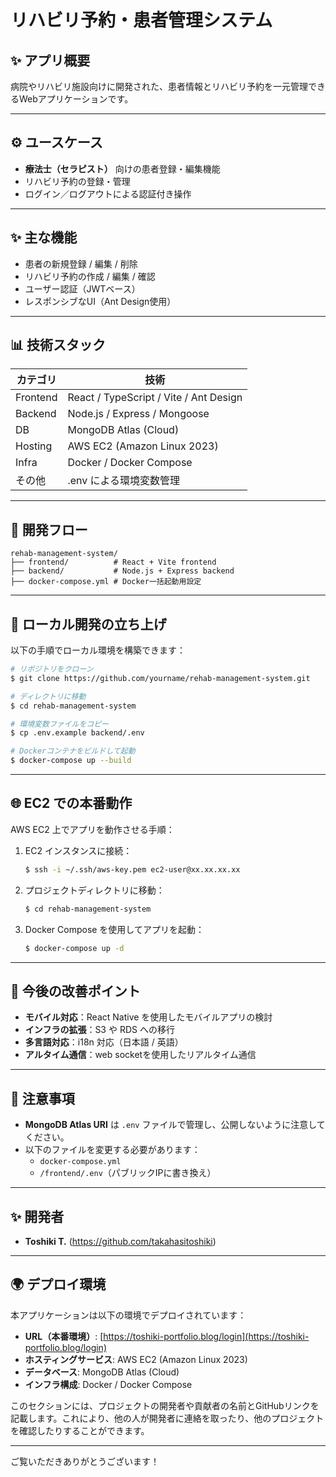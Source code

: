 # リハビリ予約・患者管理システム

## ✨ アプリ概要
病院やリハビリ施設向けに開発された、患者情報とリハビリ予約を一元管理できるWebアプリケーションです。

---

## ⚙ ユースケース
- **療法士（セラピスト）** 向けの患者登録・編集機能
- リハビリ予約の登録・管理
- ログイン／ログアウトによる認証付き操作

---

## ✨ 主な機能
- 患者の新規登録 / 編集 / 削除
- リハビリ予約の作成 / 編集 / 確認
- ユーザー認証（JWTベース）
- レスポンシブなUI（Ant Design使用）

---

## 📊 技術スタック
| カテゴリ | 技術 |
|----------|-----------------------|
| Frontend | React / TypeScript / Vite / Ant Design |
| Backend  | Node.js / Express / Mongoose |
| DB       | MongoDB Atlas (Cloud) |
| Hosting  | AWS EC2 (Amazon Linux 2023) |
| Infra    | Docker / Docker Compose |
| その他    | .env による環境変数管理 |

---

## 🔧 開発フロー
```
rehab-management-system/
├── frontend/          # React + Vite frontend
├── backend/           # Node.js + Express backend
├── docker-compose.yml # Docker一括起動用設定
```

---

## 🚀 ローカル開発の立ち上げ
以下の手順でローカル環境を構築できます：

```bash
# リポジトリをクローン
$ git clone https://github.com/yourname/rehab-management-system.git

# ディレクトリに移動
$ cd rehab-management-system

# 環境変数ファイルをコピー
$ cp .env.example backend/.env

# Dockerコンテナをビルドして起動
$ docker-compose up --build
```

---

## 🌐 EC2 での本番動作
AWS EC2 上でアプリを動作させる手順：

1. EC2 インスタンスに接続：
    ```bash
    $ ssh -i ~/.ssh/aws-key.pem ec2-user@xx.xx.xx.xx
    ```

2. プロジェクトディレクトリに移動：
    ```bash
    $ cd rehab-management-system
    ```

3. Docker Compose を使用してアプリを起動：
    ```bash
    $ docker-compose up -d
    ```

---

## 🌟 今後の改善ポイント
- **モバイル対応**：React Native を使用したモバイルアプリの検討
- **インフラの拡張**：S3 や RDS への移行
- **多言語対応**：i18n 対応（日本語 / 英語）
- **アルタイム通信**：web socketを使用したリアルタイム通信

---

## 🚫 注意事項
- **MongoDB Atlas URI** は `.env` ファイルで管理し、公開しないように注意してください。
- 以下のファイルを変更する必要があります：
    - `docker-compose.yml`
    - `/frontend/.env`（パブリックIPに書き換え）

---

## ✨ 開発者
- **Toshiki T.** (https://github.com/takahasitoshiki)

---
## 🌍 デプロイ環境
本アプリケーションは以下の環境でデプロイされています：

- **URL（本番環境）**: [https://toshiki-portfolio.blog/login](https://toshiki-portfolio.blog/login)
- **ホスティングサービス**: AWS EC2 (Amazon Linux 2023)
- **データベース**: MongoDB Atlas (Cloud)
- **インフラ構成**: Docker / Docker Compose

このセクションには、プロジェクトの開発者や貢献者の名前とGitHubリンクを記載します。これにより、他の人が開発者に連絡を取ったり、他のプロジェクトを確認したりすることができます。

---

ご覧いただきありがとうございます！


